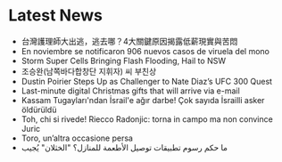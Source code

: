 # Latest News
-  台灣護理師大出逃，逃去哪？4大關鍵原因揭露低薪現實與苦悶
-  En noviembre se notificaron 906 nuevos casos de viruela del mono
-  Storm Super Cells Bringing Flash Flooding, Hail to NSW
-  조승완(남쪽바다합창단 지휘자) 씨 부친상
-  Dustin Poirier Steps Up as Challenger to Nate Diaz’s UFC 300 Quest
-  Last-minute digital Christmas gifts that will arrive via e-mail
-  Kassam Tugayları'ndan İsrail'e ağır darbe! Çok sayıda İsrailli asker öldürüldü
-  Toh, chi si rivede! Riecco Radonjic: torna in campo ma non convince Juric
-  Toro, un’altra occasione persa
-  ما حكم رسوم تطبيقات توصيل الأطعمة للمنازل؟ "الخثلان" يُجيب
